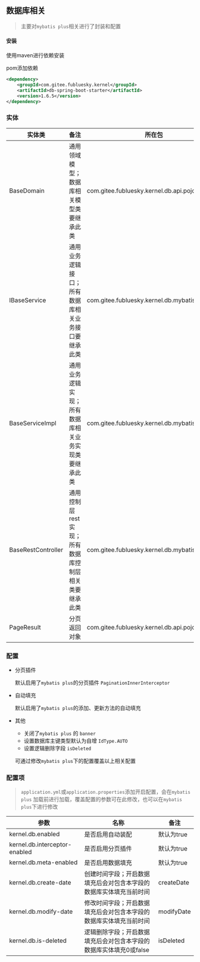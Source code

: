 ## 数据库相关

> 主要对`mybatis plus`相关进行了封装和配置

#### 安装
使用maven进行依赖安装

pom添加依赖

```xml
<dependency>
    <groupId>com.gitee.fubluesky.kernel</groupId>
    <artifactId>db-spring-boot-starter</artifactId>
    <version>1.6.5</version>
</dependency>
```

### 实体

| 实体类             | 备注                                                   | 所在包                                         |
| ------------------ | ------------------------------------------------------ | ---------------------------------------------- |
| BaseDomain         | 通用领域模型；数据库相关模型类要继承此类               | com.gitee.fubluesky.kernel.db.api.pojo.domain  |
| IBaseService       | 通用业务逻辑接口；所有数据库相关业务接口要继承此类     | com.gitee.fubluesky.kernel.db.mybatisplus.pojo |
| BaseServiceImpl    | 通用业务逻辑实现；所有数据库相关业务实现类要继承此类   | com.gitee.fubluesky.kernel.db.mybatisplus.pojo |
| BaseRestController | 通用控制层 rest 实现；所有数据库控制层相关类要继承此类 | com.gitee.fubluesky.kernel.db.mybatisplus.pojo |
| PageResult         | 分页返回对象                                           | com.gitee.fubluesky.kernel.db.api.pojo.page    |

### 配置

- 分页插件

  默认启用了`mybatis plus`的分页插件 `PaginationInnerInterceptor`

- 自动填充

  默认启用了`mybatis plus`的添加、更新方法的自动填充

- 其他

  - 关闭了`mybatis plus` 的 `banner`
  - 设置数据库主键类型默认为自增 `IdType.AUTO`
  - 设置逻辑删除字段 `isDeleted`

  可通过修改`mybatis plus`下的配置覆盖以上相关配置

### 配置项

> ```application.yml```或```application.properties```添加开启配置，会在`mybatis plus` 加载前进行加载，覆盖配置的参数可在此修改，也可以在`mybatis plus`下进行修改

| 参数                           | 名称                           | 备注                                     |
| ------------------------------ | ------------------------------ | ---------------------------------------- |
| kernel.db.enabled  | 是否启用自动装配               | 默认为true                          |
| kernel.db.interceptor-enabled | 是否启用分页插件                                             | 默认为true |
| kernel.db.meta-enabled | 是否启用数据填充 | 默认为true |
| kernel.db.create-date | 创建时间字段；开启数据填充后会对包含本字段的数据库实体填充当前时间 | createDate |
| kernel.db.modify-date | 修改时间字段；开启数据填充后会对包含本字段的数据库实体填充当前时间 | modifyDate |
| kernel.db.is-deleted | 逻辑删除字段；开启数据填充后会对包含本字段的数据库实体填充0或false | isDeleted |